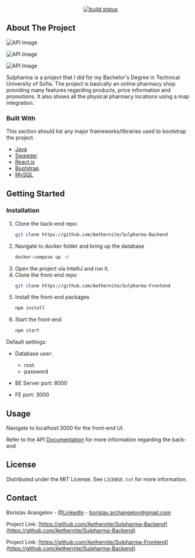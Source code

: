 

<p align="center">
    <a href="#">
        <img src="https://img.shields.io/circleci/project/github/badges/shields/master" alt="build status">
    </a>
      
</p>


<!-- ABOUT THE PROJECT -->
## About The Project

![API Image](https://i.imgur.com/jzvIUTQ.png)

![API Image](https://i.imgur.com/jXtTNKp.png)

![API Image](https://i.imgur.com/7VIZ1XK.png)

Sulpharma is a project that I did for my Bachelor's Degree in Technical University of Sofia. The project is basically an online pharmacy shop providing many features regarding products, price information and promotions. It also shows all the physical pharmacy locations using a map integration.

### Built With

This section should list any major frameworks/libraries used to bootstrap the project.

* [Java](https://www.java.com/en/)
* [Swagger](https://swagger.io/blog/api-development/automatically-generating-swagger-specifications-wi/)
* [React.js](https://reactjs.org/)
* [Bootstrap](https://getbootstrap.com)
* [MySQL](https://www.mysql.com/)

<!-- GETTING STARTED -->
## Getting Started

### Installation

1. Clone the back-end repo
   ```sh
   git clone https://github.com/Aethernite/Sulpharma-Backend
   ```
2. Navigate to docker folder and bring up the database
   ```sh
   docker-compose up -d
   ```
3. Open the project via IntelliJ and run it.
4. Clone the front-end repo
   ```sh
   git clone https://github.com/Aethernite/Sulpharma-Frontend
   ```
5. Install the front-end packages
   ```sh
   npm install
   ```
6. Start the front-end
   ```sh
   npm start
   ``` 


  Default settings:
  - Database user: 
	  - root
	  - password
	  
 - BE Server port: 8000
 - FE port: 3000


<!-- USAGE EXAMPLES -->
## Usage

Navigate to localhost:3000 for the front-end UI.

Refer to the API [Documentation](http://localhost:8000/swagger-ui.html) for more information regarding the back-end

<!-- LICENSE -->
## License

Distributed under the MIT License. See `LICENSE.txt` for more information.

<!-- CONTACT -->
## Contact

Borislav Arangelov - [@LinkedIn](https://www.linkedin.com/in/borislav-arangelov-6b46801b6/) - borislav.archangelov@gmail.com

Project Link: [https://github.com/Aethernite/Sulpharma-Backend](https://github.com/Aethernite/Sulpharma-Backend)

Project Link: [https://github.com/Aethernite/Sulpharma-Frontend](https://github.com/Aethernite/Sulpharma-Backend)
